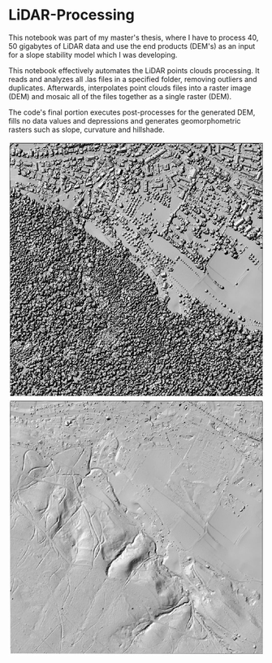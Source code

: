 # LiDAR-Processing
This notebook was part of my master's thesis, where I have to process 40, 50 gigabytes of LiDAR data and use the end products (DEM's) as an input for a slope stability model which I was developing. 

This notebook effectively automates the LiDAR points clouds processing. It reads and analyzes all .las files in a specified folder, removing outliers and duplicates. Afterwards, interpolates point clouds files into a raster image (DEM) and mosaic all of the files together as a single raster (DEM).

The code's final portion executes post-processes for the generated DEM, fills no data values and depressions and generates geomorphometric rasters such as slope, curvature and hillshade.

![Screenshot](DSM.JPG)
![Screenshot](DEM.JPG)
